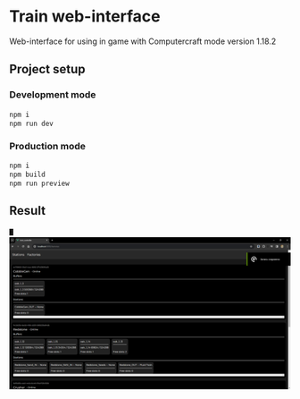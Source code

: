 # Train web-interface

Web-interface for using in game with Computercraft mode version 1.18.2

## Project setup

### Development mode

```
npm i
npm run dev
```

### Production mode

```
npm i
npm build
npm run preview
```

## Result

![station page](station.png)
![factories page](factories.png)
